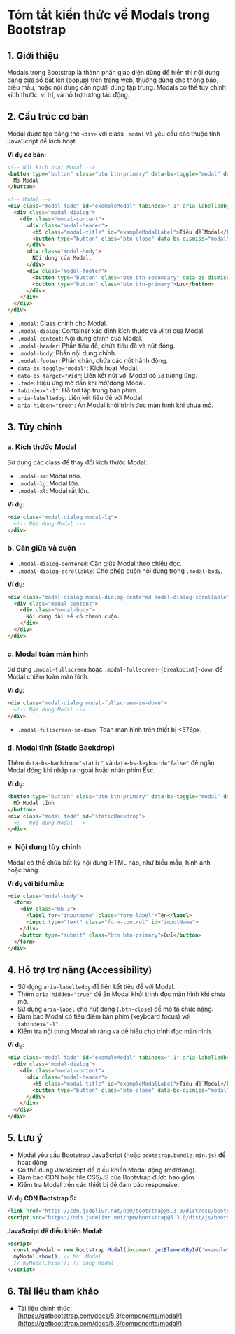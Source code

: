 # Tóm tắt kiến thức về Modals trong Bootstrap

## 1. Giới thiệu
Modals trong Bootstrap là thành phần giao diện dùng để hiển thị nội dung dạng cửa sổ bật lên (popup) trên trang web, thường dùng cho thông báo, biểu mẫu, hoặc nội dung cần người dùng tập trung. Modals có thể tùy chỉnh kích thước, vị trí, và hỗ trợ tương tác động.

## 2. Cấu trúc cơ bản
Modal được tạo bằng thẻ `<div>` với class `.modal` và yêu cầu các thuộc tính JavaScript để kích hoạt.

**Ví dụ cơ bản:**
```html
<!-- Nút kích hoạt Modal -->
<button type="button" class="btn btn-primary" data-bs-toggle="modal" data-bs-target="#exampleModal">
  Mở Modal
</button>

<!-- Modal -->
<div class="modal fade" id="exampleModal" tabindex="-1" aria-labelledby="exampleModalLabel" aria-hidden="true">
  <div class="modal-dialog">
    <div class="modal-content">
      <div class="modal-header">
        <h5 class="modal-title" id="exampleModalLabel">Tiêu đề Modal</h5>
        <button type="button" class="btn-close" data-bs-dismiss="modal" aria-label="Close"></button>
      </div>
      <div class="modal-body">
        Nội dung của Modal.
      </div>
      <div class="modal-footer">
        <button type="button" class="btn btn-secondary" data-bs-dismiss="modal">Đóng</button>
        <button type="button" class="btn btn-primary">Lưu</button>
      </div>
    </div>
  </div>
</div>
```

- `.modal`: Class chính cho Modal.
- `.modal-dialog`: Container xác định kích thước và vị trí của Modal.
- `.modal-content`: Nội dung chính của Modal.
- `.modal-header`: Phần tiêu đề, chứa tiêu đề và nút đóng.
- `.modal-body`: Phần nội dung chính.
- `.modal-footer`: Phần chân, chứa các nút hành động.
- `data-bs-toggle="modal"`: Kích hoạt Modal.
- `data-bs-target="#id"`: Liên kết nút với Modal có `id` tương ứng.
- `.fade`: Hiệu ứng mờ dần khi mở/đóng Modal.
- `tabindex="-1"`: Hỗ trợ tập trung bàn phím.
- `aria-labelledby`: Liên kết tiêu đề với Modal.
- `aria-hidden="true"`: Ẩn Modal khỏi trình đọc màn hình khi chưa mở.

## 3. Tùy chỉnh
### a. Kích thước Modal
Sử dụng các class để thay đổi kích thước Modal:
- `.modal-sm`: Modal nhỏ.
- `.modal-lg`: Modal lớn.
- `.modal-xl`: Modal rất lớn.

**Ví dụ:**
```html
<div class="modal-dialog modal-lg">
  <!-- Nội dung Modal -->
</div>
```

### b. Căn giữa và cuộn
- `.modal-dialog-centered`: Căn giữa Modal theo chiều dọc.
- `.modal-dialog-scrollable`: Cho phép cuộn nội dung trong `.modal-body`.

**Ví dụ:**
```html
<div class="modal-dialog modal-dialog-centered modal-dialog-scrollable">
  <div class="modal-content">
    <div class="modal-body">
      Nội dung dài sẽ có thanh cuộn.
    </div>
  </div>
</div>
```

### c. Modal toàn màn hình
Sử dụng `.modal-fullscreen` hoặc `.modal-fullscreen-{breakpoint}-down` để Modal chiếm toàn màn hình.

**Ví dụ:**
```html
<div class="modal-dialog modal-fullscreen-sm-down">
  <!-- Nội dung Modal -->
</div>
```
- `.modal-fullscreen-sm-down`: Toàn màn hình trên thiết bị <576px.

### d. Modal tĩnh (Static Backdrop)
Thêm `data-bs-backdrop="static"` và `data-bs-keyboard="false"` để ngăn Modal đóng khi nhấp ra ngoài hoặc nhấn phím Esc.

**Ví dụ:**
```html
<button type="button" class="btn btn-primary" data-bs-toggle="modal" data-bs-target="#staticBackdrop" data-bs-backdrop="static" data-bs-keyboard="false">
  Mở Modal tĩnh
</button>
<div class="modal fade" id="staticBackdrop">
  <!-- Nội dung Modal -->
</div>
```

### e. Nội dung tùy chỉnh
Modal có thể chứa bất kỳ nội dung HTML nào, như biểu mẫu, hình ảnh, hoặc bảng.

**Ví dụ với biểu mẫu:**
```html
<div class="modal-body">
  <form>
    <div class="mb-3">
      <label for="inputName" class="form-label">Tên</label>
      <input type="text" class="form-control" id="inputName">
    </div>
    <button type="submit" class="btn btn-primary">Gửi</button>
  </form>
</div>
```

## 4. Hỗ trợ trợ năng (Accessibility)
- Sử dụng `aria-labelledby` để liên kết tiêu đề với Modal.
- Thêm `aria-hidden="true"` để ẩn Modal khỏi trình đọc màn hình khi chưa mở.
- Sử dụng `aria-label` cho nút đóng (`.btn-close`) để mô tả chức năng.
- Đảm bảo Modal có tiêu điểm bàn phím (keyboard focus) với `tabindex="-1"`.
- Kiểm tra nội dung Modal rõ ràng và dễ hiểu cho trình đọc màn hình.

**Ví dụ:**
```html
<div class="modal fade" id="exampleModal" tabindex="-1" aria-labelledby="exampleModalLabel" aria-hidden="true">
  <div class="modal-dialog">
    <div class="modal-content">
      <div class="modal-header">
        <h5 class="modal-title" id="exampleModalLabel">Tiêu đề Modal</h5>
        <button type="button" class="btn-close" data-bs-dismiss="modal" aria-label="Đóng"></button>
      </div>
    </div>
  </div>
</div>
```

## 5. Lưu ý
- Modal yêu cầu Bootstrap JavaScript (hoặc `bootstrap.bundle.min.js`) để hoạt động.
- Có thể dùng JavaScript để điều khiển Modal động (mở/đóng).
- Đảm bảo CDN hoặc file CSS/JS của Bootstrap được bao gồm.
- Kiểm tra Modal trên các thiết bị để đảm bảo responsive.

**Ví dụ CDN Bootstrap 5:**
```html
<link href="https://cdn.jsdelivr.net/npm/bootstrap@5.3.0/dist/css/bootstrap.min.css" rel="stylesheet">
<script src="https://cdn.jsdelivr.net/npm/bootstrap@5.3.0/dist/js/bootstrap.bundle.min.js"></script>
```

**JavaScript để điều khiển Modal:**
```html
<script>
  const myModal = new bootstrap.Modal(document.getElementById('exampleModal'));
  myModal.show(); // Mở Modal
  // myModal.hide(); // Đóng Modal
</script>
```

## 6. Tài liệu tham khảo
- Tài liệu chính thức: [https://getbootstrap.com/docs/5.3/components/modal/](https://getbootstrap.com/docs/5.3/components/modal/)